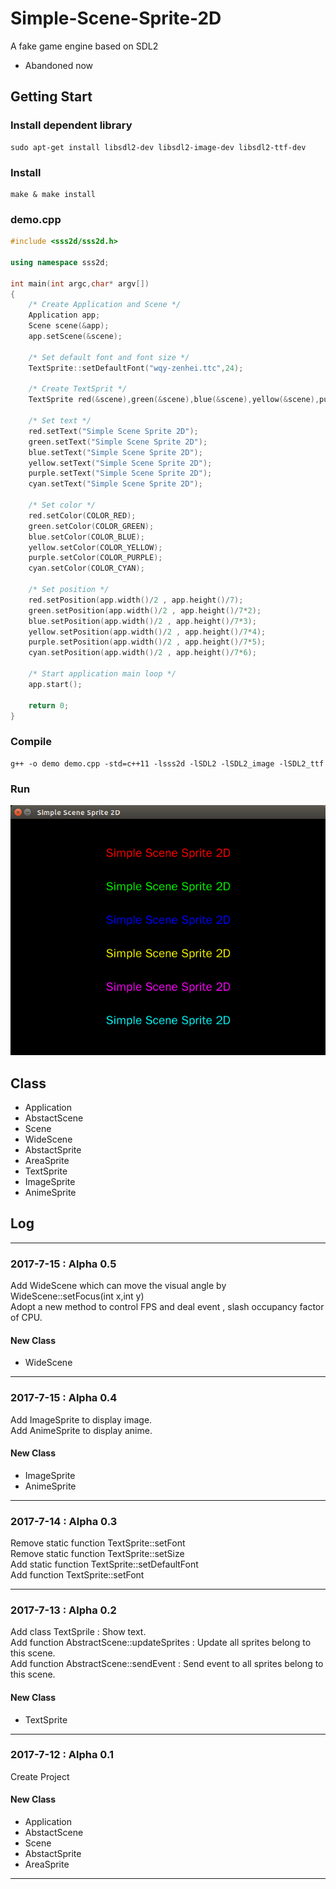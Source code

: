# Simple-Scene-Sprite-2D
A fake game engine based on SDL2
* Abandoned now

## Getting Start
### Install dependent library
```
sudo apt-get install libsdl2-dev libsdl2-image-dev libsdl2-ttf-dev
```
### Install
```
make & make install
```
### demo.cpp
```C++
#include <sss2d/sss2d.h>

using namespace sss2d;

int main(int argc,char* argv[])
{
    /* Create Application and Scene */
    Application app;
    Scene scene(&app);
    app.setScene(&scene);
    
    /* Set default font and font size */
    TextSprite::setDefaultFont("wqy-zenhei.ttc",24);
    
    /* Create TextSprit */
    TextSprite red(&scene),green(&scene),blue(&scene),yellow(&scene),purple(&scene),cyan(&scene);
    
    /* Set text */
    red.setText("Simple Scene Sprite 2D");
    green.setText("Simple Scene Sprite 2D");
    blue.setText("Simple Scene Sprite 2D");
    yellow.setText("Simple Scene Sprite 2D");
    purple.setText("Simple Scene Sprite 2D");
    cyan.setText("Simple Scene Sprite 2D");
    
    /* Set color */
    red.setColor(COLOR_RED);
    green.setColor(COLOR_GREEN);
    blue.setColor(COLOR_BLUE);
    yellow.setColor(COLOR_YELLOW);
    purple.setColor(COLOR_PURPLE);
    cyan.setColor(COLOR_CYAN);
    
    /* Set position */
    red.setPosition(app.width()/2 , app.height()/7);
    green.setPosition(app.width()/2 , app.height()/7*2);
    blue.setPosition(app.width()/2 , app.height()/7*3);
    yellow.setPosition(app.width()/2 , app.height()/7*4);
    purple.setPosition(app.width()/2 , app.height()/7*5);
    cyan.setPosition(app.width()/2 , app.height()/7*6);
    
    /* Start application main loop */
    app.start();
    
    return 0;
}
```
### Compile
```
g++ -o demo demo.cpp -std=c++11 -lsss2d -lSDL2 -lSDL2_image -lSDL2_ttf
```
### Run
![image](https://github.com/hubenchang0515/Simple-Scene-Sprite-2D/blob/master/demo.png?raw=true)

## Class
* Application    
* AbstactScene  
* Scene  
* WideScene  
* AbstactSprite  
* AreaSprite  
* TextSprite  
* ImageSprite
* AnimeSprite

## Log
---
### 2017-7-15 : Alpha 0.5
Add WideScene which can move the visual angle by WideScene::setFocus(int x,int y)  
Adopt a new method to control FPS and deal event , slash occupancy factor of CPU.

#### New Class
* WideScene  

---
### 2017-7-15 : Alpha 0.4
Add ImageSprite to display image.  
Add AnimeSprite to display anime.  

#### New Class
* ImageSprite
* AnimeSprite

---
### 2017-7-14 : Alpha 0.3
Remove static function TextSprite::setFont  
Remove static function TextSprite::setSize  
Add static function TextSprite::setDefaultFont  
Add function TextSprite::setFont  

---
### 2017-7-13 : Alpha 0.2
Add class TextSprile : Show text.  
Add function AbstractScene::updateSprites : Update all sprites belong to this scene.  
Add function AbstractScene::sendEvent : Send event to all sprites belong to this scene.  

#### New Class
* TextSprite

---
### 2017-7-12 : Alpha 0.1
Create Project  

#### New Class 
* Application    
* AbstactScene  
* Scene  
* AbstactSprite  
* AreaSprite  
---  

